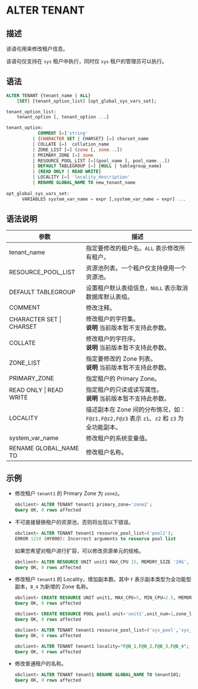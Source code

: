 # ALTER TENANT

## 描述

该语句用来修改租户信息。

该语句仅支持在 `sys` 租户中执行，同时仅 `sys` 租户的管理员可以执行。

## 语法

```sql
ALTER TENANT {tenant_name | ALL}
    [SET] [tenant_option_list] [opt_global_sys_vars_set];

tenant_option_list:
    tenant_option [, tenant_option ...]

tenant_option:
            COMMENT [=]'string' 
          | {CHARACTER SET | CHARSET} [=] charset_name 
          | COLLATE [=]  collation_name 
          | ZONE_LIST [=] (zone [, zone...]) 
          | PRIMARY_ZONE [=] zone 
          | RESOURCE_POOL_LIST [=](pool_name [, pool_name...]) 
          | DEFAULT TABLEGROUP [=] {NULL | tablegroup_name}
          | {READ ONLY | READ WRITE}
          | LOCALITY [=] 'locality_description'
          | RENAME GLOBAL_NAME TO new_tenant_name
      
opt_global_sys_vars_set:
      VARIABLES system_var_name = expr [,system_var_name = expr] ...
```

## 语法说明

|          **参数**          |                                      **描述**                                      |
|--------------------------|----------------------------------------------------------------------------------|
| tenant_name              | 指定要修改的租户名。`ALL` 表示修改所有租户。                                       |
| RESOURCE_POOL_LIST       | 资源池列表。一个租户仅支持使用一个资源池。                                           |
| DEFAULT TABLEGROUP       | 设置租户默认表组信息，`NULL` 表示取消数据库默认表组。                                                   |
| COMMENT                  | 修改注释。                                                                            |
| CHARACTER SET \| CHARSET | 修改租户的字符集。<br>**说明**  当前版本暂不支持此参数。                   |
| COLLATE                  | 修改租户的字符序。<br> **说明**  当前版本暂不支持此参数。                   |
| ZONE_LIST                | 指定要修改的 Zone 列表。 <br>**说明**  当前版本暂不支持此参数。             |
| PRIMARY_ZONE             | 指定租户的 Primary Zone。                                                              |
| READ ONLY \| READ WRITE  | 指定租户的只读或读写属性。 <br>**说明**  当前版本暂不支持此参数。               |
| LOCALITY                 | 描述副本在 Zone 间的分布情况，如：`F@z1,F@z2,F@z3` 表示 `z1`、`z2` 和 `z3` 为全功能副本。 |
| system_var_name          | 修改租户的系统变量值。                                                                      |
| RENAME GLOBAL_NAME TO    | 修改租户名称。                                                                          |

## 示例

* 修改租户 `tenant1` 的 Primary Zone 为 `zone2`。

  ```sql
  obclient> ALTER TENANT tenant1 primary_zone='zone2';
  Query OK, 0 rows affected
  ```

* 不可直接替换租户的资源池，否则将出现以下错误。

  ```sql
  obclient> ALTER TENANT tenant1 resource_pool_list=('pool2');
  ERROR 1210 (HY000): Incorrect arguments to resource pool list
  ```

  如果您希望对租户进行扩容，可以修改资源单元的规格。

  ```sql
  obclient> ALTER RESOURCE UNIT unit1 MAX_CPU 15, MEMORY_SIZE '20G', MAX_IOPS 1280, MIN_CPU=10, MIN_IOPS=1024;
  Query OK, 0 rows affected
  ```

* 修改租户 `tenant1` 的 Locality，增加副本数。其中 `F` 表示副本类型为全功能型副本，`B_4` 为新增的 Zone 名称。

  ```sql
  obclient> CREATE RESOURCE UNIT unit1, MAX_CPU=5, MIN_CPU=2.5, MEMORY_SIZE= 34359738368, MAX_IOPS=10000, MIN_IOPS=5000, LOG_DISK_SIZE=5301023539200;
  Query OK, 0 rows affected
  
  obclient> CREATE RESOURCE POOL pool1 unit='unit1',unit_num=1,zone_list=('B_4');
  Query OK, 0 rows affected
  
  obclient> ALTER TENANT tenant1 resource_pool_list=('sys_pool','sys_pool1');
  Query OK, 0 rows affected
  
  obclient> ALTER TENANT tenant1 locality="F@B_1,F@B_2,F@B_3,F@B_4";
  Query OK, 0 rows affected
  ```

* 修改普通租户的名称。

  ```sql
  obclient> ALTER TENANT tenant1 RENAME GLOBAL_NAME TO tenant101;
  Query OK, 0 rows affected
  ```
